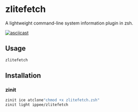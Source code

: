 # zlitefetch

A lightweight command-line system information plugin in zsh.

[![asciicast](https://asciinema.org/a/OJZzqB8LUANIZcDqGYiTqm2CP.svg)](https://asciinema.org/a/OJZzqB8LUANIZcDqGYiTqm2CP)

## Usage

```sh
zlitefetch
```

## Installation

### zinit

```sh
zinit ice atclone"chmod +x zlitefetch.zsh"
zinit light ippee/zlitefetch
```
